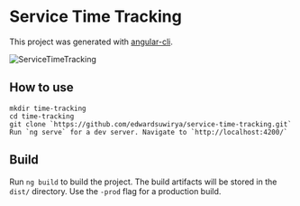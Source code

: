 # Service Time Tracking

This project was generated with [angular-cli](https://github.com/angular/angular-cli).

![ServiceTimeTracking](https://cloud.githubusercontent.com/assets/8666330/22169929/d9fc3a9a-dfaa-11e6-9fa2-4d503ab01cb1.png)

## How to use
```
mkdir time-tracking
cd time-tracking
git clone `https://github.com/edwardsuwirya/service-time-tracking.git`
Run `ng serve` for a dev server. Navigate to `http://localhost:4200/`
```

## Build

Run `ng build` to build the project. The build artifacts will be stored in the `dist/` directory. Use the `-prod` flag for a production build.

